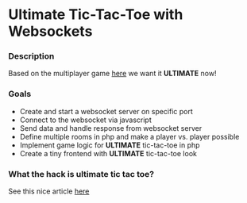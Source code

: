 # Ultimate Tic-Tac-Toe with Websockets
### Description
Based on the multiplayer game [here](https://github.com/docoli/tic-tac-toe) we want it <b>ULTIMATE</b> now!

### Goals
- Create and start a websocket server on specific port
- Connect to the websocket via javascript
- Send data and handle response from websocket server
- Define multiple rooms in php and make a player vs. player possible
- Implement game logic for <b>ULTIMATE</b> tic-tac-toe in php
- Create a tiny frontend with <b>ULTIMATE</b> tic-tac-toe look

### What the hack is ultimate tic tac toe?
See this nice article [here](https://mathwithbaddrawings.com/2013/06/16/ultimate-tic-tac-toe/)
